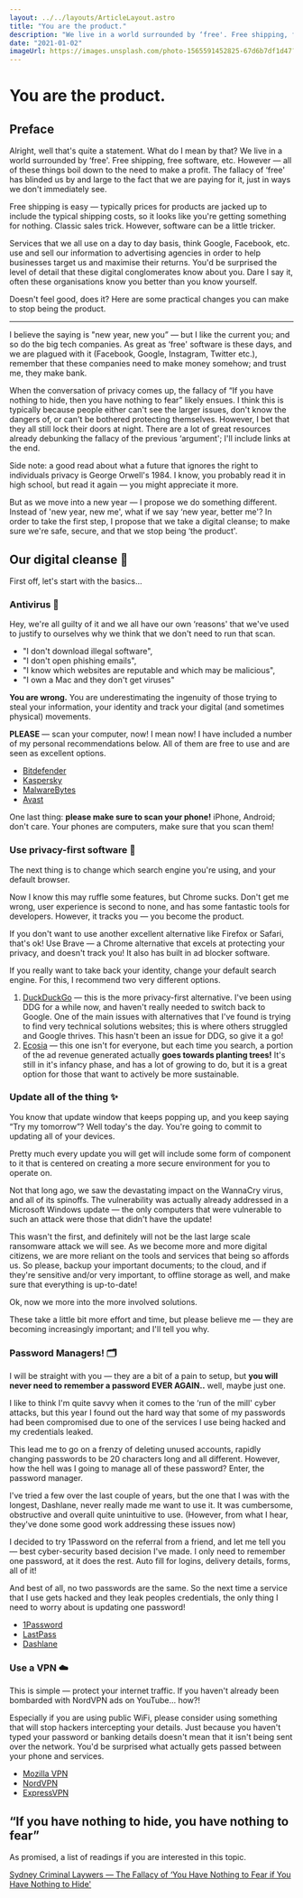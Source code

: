 ```yaml
---
layout: ../../layouts/ArticleLayout.astro
title: "You are the product."
description: "We live in a world surrounded by ‘free'. Free shipping, free software, etc. However — all of these things boil down to the need to make a profit."
date: "2021-01-02"
imageUrl: https://images.unsplash.com/photo-1565591452825-67d6b7df1d47?ixid=MnwxMjA3fDB8MHxzZWFyY2h8NXx8c3B5fGVufDB8fDB8fA%3D%3D&ixlib=rb-1.2.1&auto=format&fit=crop&w=400&q=80
---
```


# You are the product.

## Preface

Alright, well that's quite a statement. What do I mean by that? We live in a world surrounded by ‘free'. Free shipping, free software, etc. However — all of these things boil down to the need to make a profit. The fallacy of ‘free' has blinded us by and large to the fact that we are paying for it, just in ways we don't immediately see.

Free shipping is easy — typically prices for products are jacked up to include the typical shipping costs, so it looks like you're getting something for nothing. Classic sales trick. However, software can be a little tricker.

Services that we all use on a day to day basis, think Google, Facebook, etc. use and sell our information to advertising agencies in order to help businesses target us and maximise their returns. You'd be surprised the level of detail that these digital conglomerates know about you. Dare I say it, often these organisations know you better than you know yourself.

Doesn't feel good, does it? Here are some practical changes you can make to stop being the product.

---

I believe the saying is "new year, new you” — but I like the current you; and so do the big tech companies. As great as ‘free' software is these days, and we are plagued with it (Facebook, Google, Instagram, Twitter etc.), remember that these companies need to make money somehow; and trust me, they make bank.

When the conversation of privacy comes up, the fallacy of “If you have nothing to hide, then you have nothing to fear” likely ensues. I think this is typically because people either can't see the larger issues, don't know the dangers of, or can't be bothered protecting themselves. However, I bet that they all still lock their doors at night. There are a lot of great resources already debunking the fallacy of the previous ‘argument'; I'll include links at the end.

Side note: a good read about what a future that ignores the right to individuals privacy is George Orwell's 1984. I know, you probably read it in high school, but read it again — you might appreciate it more.

But as we move into a new year — I propose we do something different. Instead of 'new year, new me', what if we say ‘new year, better me'? In order to take the first step, I propose that we take a digital cleanse; to make sure we're safe, secure, and that we stop being ‘the product'.

## Our digital cleanse 🤖

First off, let's start with the basics…

### Antivirus 🦠

Hey, we're all guilty of it and we all have our own ‘reasons' that we've used to justify to ourselves why we think that we don't need to run that scan.

- "I don't download illegal software",
- "I don't open phishing emails",
- "I know which websites are reputable and which may be malicious",
- "I own a Mac and they don't get viruses"

**You are wrong.** You are underestimating the ingenuity of those trying to steal your information, your identity and track your digital (and sometimes physical) movements.

**PLEASE** — scan your computer, now! I mean now! I have included a number of my personal recommendations below. All of them are free to use and are seen as excellent options.

- [Bitdefender](https://www.bitdefender.com.au/)
- [Kaspersky](https://www.kaspersky.com.au/)
- [MalwareBytes](https://www.malwarebytes.com/)
- [Avast](https://www.avast.com/)

One last thing: **please make sure to scan your phone!** iPhone, Android; don't care. Your phones are computers, make sure that you scan them!

### Use privacy-first software 🥸

The next thing is to change which search engine you're using, and your default browser.

Now I know this may ruffle some features, but Chrome sucks. Don't get me wrong, user experience is second to none, and has some fantastic tools for developers. However, it tracks you — you become the product.

If you don't want to use another excellent alternative like Firefox or Safari, that's ok! Use Brave — a Chrome alternative that excels at protecting your privacy, and doesn't track you! It also has built in ad blocker software.

If you really want to take back your identity, change your default search engine. For this, I recommend two very different options.

1. [DuckDuckGo](https://duckduckgo.com/) — this is the more privacy-first alternative. I've been using DDG for a while now, and haven't really needed to switch back to Google. One of the main issues with alternatives that I've found is trying to find very technical solutions websites; this is where others struggled and Google thrives. This hasn't been an issue for DDG, so give it a go!
2. [Ecosia](https://www.ecosia.org/?c=en) — this one isn't for everyone, but each time you search, a portion of the ad revenue generated actually **goes towards planting trees!** It's still in it's infancy phase, and has a lot of growing to do, but it is a great option for those that want to actively be more sustainable.

### Update all of the thing ✨

You know that update window that keeps popping up, and you keep saying “Try my tomorrow”? Well today's the day. You're going to commit to updating all of your devices.

Pretty much every update you will get will include some form of component to it that is centered on creating a more secure environment for you to operate on.

Not that long ago, we saw the devastating impact on the WannaCry virus, and all of its spinoffs. The vulnerability was actually already addressed in a Microsoft Windows update — the only computers that were vulnerable to such an attack were those that didn't have the update!

This wasn't the first, and definitely will not be the last large scale ransomware attack we will see. As we become more and more digital citizens, we are more reliant on the tools and services that being so affords us. So please, backup your important documents; to the cloud, and if they're sensitive and/or very important, to offline storage as well, and make sure that everything is up-to-date!

Ok, now we more into the more involved solutions.

These take a little bit more effort and time, but please believe me — they are becoming increasingly important; and I'll tell you why.

### Password Managers! 🗂

I will be straight with you — they are a bit of a pain to setup, but **you will never need to remember a password EVER AGAIN..** well, maybe just one.

I like to think I'm quite savvy when it comes to the ‘run of the mill' cyber attacks, but this year I found out the hard way that some of my passwords had been compromised due to one of the services I use being hacked and my credentials leaked.

This lead me to go on a frenzy of deleting unused accounts, rapidly changing passwords to be 20 characters long and all different. However, how the hell was I going to manage all of these password? Enter, the password manager.

I've tried a few over the last couple of years, but the one that I was with the longest, Dashlane, never really made me want to use it. It was cumbersome, obstructive and overall quite unintuitive to use. (However, from what I hear, they've done some good work addressing these issues now)

I decided to try 1Password on the referral from a friend, and let me tell you — best cyber-security based decision I've made. I only need to remember one password, at it does the rest. Auto fill for logins, delivery details, forms, all of it!

And best of all, no two passwords are the same. So the next time a service that I use gets hacked and they leak peoples credentials, the only thing I need to worry about is updating one password!

- [1Password](https://1password.com/)
- [LastPass](https://www.lastpass.com/)
- [Dashlane](https://www.dashlane.com/)

### Use a VPN ☁️

This is simple — protect your internet traffic. If you haven't already been bombarded with NordVPN ads on YouTube… how?!

Especially if you are using public WiFi, please consider using something that will stop hackers intercepting your details. Just because you haven't typed your password or banking details doesn't mean that it isn't being sent over the network. You'd be surprised what actually gets passed between your phone and services.

- [Mozilla VPN](https://vpn.mozilla.org/)
- [NordVPN](https://nordvpn.com/)
- [ExpressVPN](https://www.expressvpn.com/)

## “If you have nothing to hide, you have nothing to fear”

As promised, a list of readings if you are interested in this topic.

[Sydney Criminal Laywers — The Fallacy of ‘You Have Nothing to Fear if You Have Nothing to Hide'](https://www.sydneycriminallawyers.com.au/blog/the-fallacy-of-you-have-nothing-to-fear-if-you-have-nothing-to-hide/)

